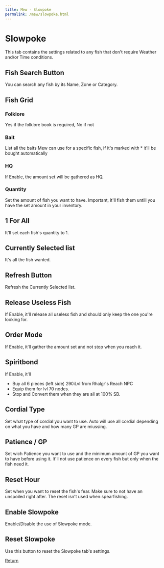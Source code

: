 ```yaml
---
title: Mew - Slowpoke
permalink: /mew/slowpoke.html
---
```


# Slowpoke
This tab contains the settings related to any fish that don't require Weather and/or Time conditions.

## Fish Search Button
You can search any fish by its Name, Zone or Category.

## Fish Grid
### Folklore
Yes if the folklore book is required, No if not

### Bait
List all the baits Mew can use for a specific fish, if it's marked with * it'll be bought automatically

### HQ
If Enable, the amount set will be gathered as HQ.

### Quantity
Set the amount of fish you want to have. Important, it'll fish them untill you have the set amount in your inventory.

## 1 For All
It'll set each fish's quantity to 1.

## Currently Selected list
It's all the fish wanted.

## Refresh Button
Refresh the Currently Selected list.

## Release Useless Fish
If Enable, it'll release all useless fish and should only keep the one you're looking for.

## Order Mode
If Enable, it'll gather the amount set and not stop when you reach it.

## Spiritbond
If Enable, it'll
- Buy all 6 pieces (left side) 290iLvl from Rhalgr's Reach NPC
- Equip them for lvl 70 nodes.
- Stop and Convert them when they are all at 100% SB.

## Cordial Type
Set what type of cordial you want to use. Auto will use all cordial depending on what you have and how many GP are miussing.

## Patience / GP
Set wich Patience you want to use and the minimum amount of GP you want to have before using it. It'll not use patience on every fish but only when the fish need it.

## Reset Hour
Set when you want to reset the fish's fear. Make sure to not have an unspoiled right after. The reset isn't used when spearfishing.

## Enable Slowpoke
Enable/Disable the use of Slowpoke mode.

## Reset Slowpoke
Use this button to reset the Slowpoke tab's settings.

[Return](/mew/mew.html)